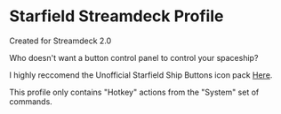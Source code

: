 # Starfield Streamdeck Profile

Created for Streamdeck 2.0

Who doesn't want a button control panel to control your spaceship?

I highly reccomend the Unofficial Starfield Ship Buttons icon pack [Here](https://marketplace.elgato.com/product/unofficial-starfield-ship-buttons-1ce279dc-2411-4cd5-8a69-966673b76378).

This profile only contains "Hotkey" actions from the "System" set of commands.